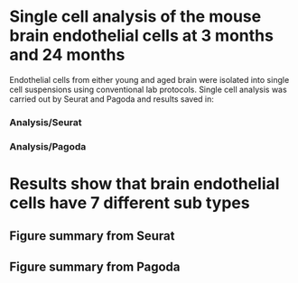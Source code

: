 # Single cell analysis of the mouse brain endothelial cells at 3 months and 24 months

Endothelial cells from either young and aged brain were isolated into single cell suspensions using conventional lab protocols. Single cell analysis was carried out by Seurat and Pagoda and results saved in:

### Analysis/Seurat
### Analysis/Pagoda


# Results show that brain endothelial cells have 7 different sub types
## Figure summary from Seurat

## Figure summary from Pagoda



